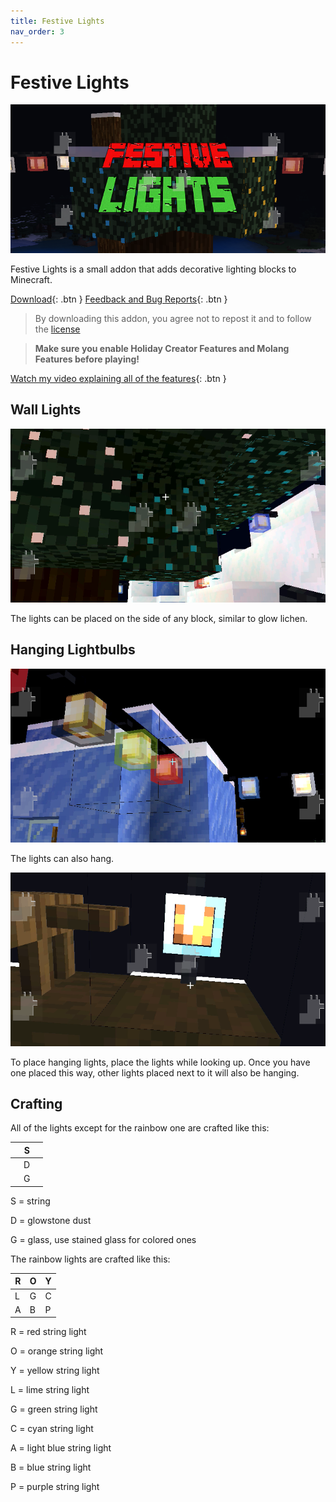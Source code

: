 ```yaml
---
title: Festive Lights
nav_order: 3
---
```


# Festive Lights
![Thumbnail](/images/festive-lights/thumb_branded.png)

Festive Lights is a small addon that adds decorative lighting blocks to Minecraft.

[Download](/festivelights.mcaddon){: .btn } [Feedback and Bug Reports](https://docs.google.com/forms/d/e/1FAIpQLSeKr_PbqUBF1kBB8lWgr_bC1CY1TPUCAHrPu0u4AxsGWloGvQ/viewform){: .btn }

> By downloading this addon, you agree not to repost it and to follow the [license](/licensing.html)

> **Make sure you enable Holiday Creator Features and Molang Features before playing!**

[Watch my video explaining all of the features](https://youtu.be/HfwSsJXNA7o){: .btn }

## Wall Lights
![image](/images/festive-lights/image1_branded.png)

The lights can be placed on the side of any block, similar to glow lichen.
## Hanging Lightbulbs
![image](/images/festive-lights/image2_branded.png)

The lights can also hang.

![image](/images/festive-lights/image3_branded.png)

To place hanging lights, place the lights while looking up. Once you have one placed this way, other lights placed next to it will also be hanging.

## Crafting
All of the lights except for the rainbow one are crafted like this:

|   | S |   |
|---|---|---|
|   | D |   |
|   | G |   |

S = string

D = glowstone dust

G = glass, use stained glass for colored ones


The rainbow lights are crafted like this:

| R | O | Y |
|---|---|---|
| L | G | C |
| A | B | P |

R = red string light

O = orange string light

Y = yellow string light

L = lime string light

G = green string light

C = cyan string light

A = light blue string light

B = blue string light

P = purple string light
